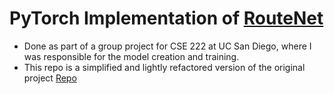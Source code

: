 # PyTorch Implementation of [RouteNet](https://github.com/happma/RouteNet-challenge)
 
- Done as part of a group project for CSE 222 at UC San Diego, where I was responsible for the model creation and training.
- This repo is a simplified and lightly refactored version of the original project [Repo](https://github.com/sguerin13/CSE222RouteNet)
